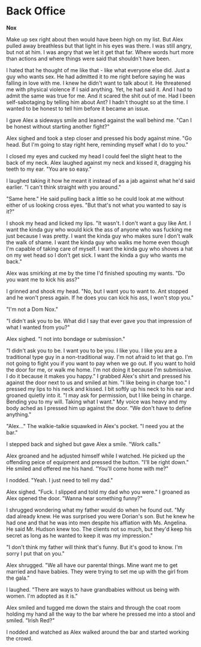 # Back Office

**Nox**

Make up sex right about then would have been high on my list.  But Alex pulled away breathless but that light in his eyes was there.  I was still angry, but not at him.  I was angry that we let it get that far.  Where words hurt more than actions and where things were said that shouldn't have been.

I hated that he thought of me like that - like what everyone else did.  Just a guy who wants sex.  He had admitted it to me right before saying he was falling in love with me.  I knew he didn't want to talk about it.  He threatened me with physical violence if I said anything.  Yet, he had said it.  And I had to admit the same was true for me.  And it scared the shit out of me.  Had I been self-sabotaging by telling him about Ant?  I hadn't thought so at the time.  I wanted to be honest to tell him before it became an issue.

I gave Alex a sideways smile and leaned against the wall behind me.  "Can I be honest without starting another fight?"

Alex sighed and took a step closer and pressed his body against mine.  "Go head.  But I'm going to stay right here, reminding myself what I do to you."

I closed my eyes and cucked my head I could feel the slight heat to the back of my neck.  Alex laughed against my neck and kissed it, dragging his teeth to my ear.  "You are so easy."

I laughed taking it how he meant it instead of as a jab against what he'd said earlier.  "I can't think straight with you around."

"Same here."  He said pulling back a little so he could look at me without either of us looking cross eyes.  "But that's not what you wanted to say is it?"

I shook my head and licked my lips.  "It wasn't.  I don't want a guy like Ant. I want the kinda guy who would kick the ass of anyone who was fucking me just because I was pretty.  I want the kinda guy who makes sure I don't walk the walk of shame.  I want the kinda guy who walks me home even though I'm capable of taking care of myself.  I want the kinda guy who shoves a hat on my wet head so I don't get sick. I want the kinda a guy who wants me back."

Alex was smirking at me by the time I'd finished spouting my wants.  "Do you want me to kick his ass?"

I grinned and shook my head.  "No, but I want you to want to.  Ant stopped and he won't press again.  If he does you can kick his ass, I won't stop you."

"I'm not a Dom Nox."

"I didn't ask you to be.  What did I say that ever gave you that impression of what I wanted from you?"

Alex sighed.  "I not into bondage or submission."

"I didn't ask you to be.  I want you to be you.  I like you.  I like you are a traditional type guy in a non-traditional way.  I'm not afraid to let that go.  I'm not going to fight you if you want to pay when we go out.  If you want to hold the door for me, or walk me home.  I'm not doing it because I'm submissive.  I do it because it makes you happy."  I grabbed Alex's shirt and pressed his against the door next to us and smiled at him.  "I like being in charge too."  I pressed my lips to his neck and kissed.  I bit softly up his neck to his ear and groaned quietly into it.  "I may ask for permission, but I like being in charge.  Bending you to my will. Taking what I want."  My voice was heavy and my body ached as I pressed him up against the door.  "We don't have to define anything."

"Alex..."  The walkie-talkie squawked in Alex's pocket.  "I need you at the bar."

I stepped back and sighed but gave Alex a smile.  "Work calls."

Alex groaned and he adjusted himself while I watched.  He picked up the offending peice of equipment and pressed the button.  "I'll be right down."  He smiled and offered me his hand.  "You'll come home with me?"

I nodded.  "Yeah.  I just need to tell my dad."

Alex sighed.  "Fuck.  I slipped and told my dad who you were."  I groaned as Alex opened the door.  "Wanna hear something funny?"

I shrugged wondering what my father would do when he found out.  "My dad already knew.  He was surprised you were Dorian's son.  But he knew he had one and that he was into men despite his affiation with Ms. Angelina.  He said Mr. Hudson knew too.  The clients not so much, but they'd keep his secret as long as he wanted to keep it was my impression."

"I don't think my father will think that's funny.  But it's good to know. I'm sorry I put that on you."

Alex shrugged.  "We all have our parental things.  Mine want me to get married and have babies.  They were trying to set me up with the girl from the gala."

I laughed.  "There are ways to have grandbabies without us being with women.  I'm adopted as it is."

Alex smiled and tugged me down the stairs and through the coat room holding my hand all the way to the bar where he pressed me into a stool and smiled.  "Irish Red?"

I nodded and watched as Alex walked around the bar and started working the crowd.

